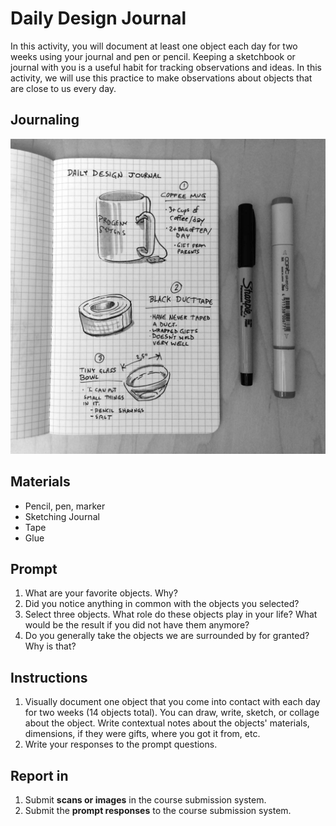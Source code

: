 # Daily Design Journal

In this activity, you will document at least one object each day for two weeks using your journal and pen or pencil. Keeping a sketchbook or journal with you is a useful habit for tracking observations and ideas. In this activity, we will use this practice to make observations about objects that are close to us every day.

## Journaling

![Photo of a journal page with object sketches](/assets/daily-design-journal@2x.jpg)

## Materials

* Pencil, pen, marker
* Sketching Journal
* Tape
* Glue

## Prompt

1. What are your favorite objects. Why?
2. Did you notice anything in common with the objects you selected?
3. Select three objects. What role do these objects play in your life? What would be the result if you did not have them anymore?
4. Do you generally take the objects we are surrounded by for granted? Why is that?

## Instructions

1. Visually document one object that you come into contact with each day for two weeks \(14 objects total\). You can draw, write, sketch, or collage about the object. Write contextual notes about the objects' materials, dimensions, if they were gifts, where you got it from, etc.
2. Write your responses to the prompt questions.

## Report in

1. Submit **scans or images** in the course submission system.
2. Submit the **prompt responses** to the course submission system.



